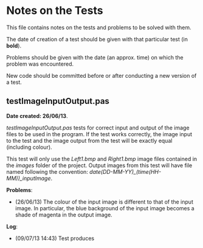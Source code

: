 Notes on the Tests
====================

This file contains notes on the tests and problems to be solved with them.

The date of creation of a test should be given with that particular test (in **bold**).

Problems should be given with the date (an approx. time) on which the problem was encountered.

New code should be committed before or after conducting a new version of a test.

testImageInputOutput.pas
--------------------------

**Date created: 26/06/13**.

*testImageInputOutput.pas* tests for correct input and output of the image files to be used in the program. If the test works correctly, the image input to the test and the image output from the test will be exactly equal (including colour).

This test will only use the *Left1.bmp* and *Right1.bmp* image files contained in the *images* folder of the project. Output images from this test will have file named following the convention: *date(DD-MM-YY)_(time(HH-MM))_inputImage*.

**Problems**:

* (26/06/13) The colour of the input image is different to that of the input image. In particular, the blue background of the input image becomes a shade of magenta in the output image.

**Log**:

* (09/07/13 14:43) Test produces 
